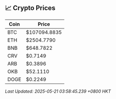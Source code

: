 ## 📈 Crypto Prices

| Coin | Price |
| ---- | ----- |
| BTC | $107094.8835 |
| ETH | $2504.7790 |
| BNB | $648.7822 |
| CRV | $0.7149 |
| ARB | $0.3896 |
| OKB | $52.1110 |
| DOGE | $0.2249 |

_Last Updated: 2025-05-21 03:58:45.239 +0800 HKT_